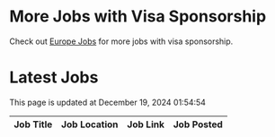 # More Jobs with Visa Sponsorship

Check out [Europe Jobs](https://github.com/sureshparimi/europejobs#latest-jobs) for more jobs with visa sponsorship.

# Latest Jobs

This page is updated at December 19, 2024 01:54:54

| Job Title | Job Location | Job Link | Job Posted |
| --- | --- | --- | --- |
